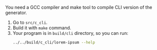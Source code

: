 
You need a GCC compiler and make tool to compile CLI version of the generator.

1. Go to `src/c_cli`.
2. Build it with `make` command.
3. Your program is in `build/cli` directory, so you can run:
   ```bash
   ../../build/c_cli/lorem-ipsum --help
   ```